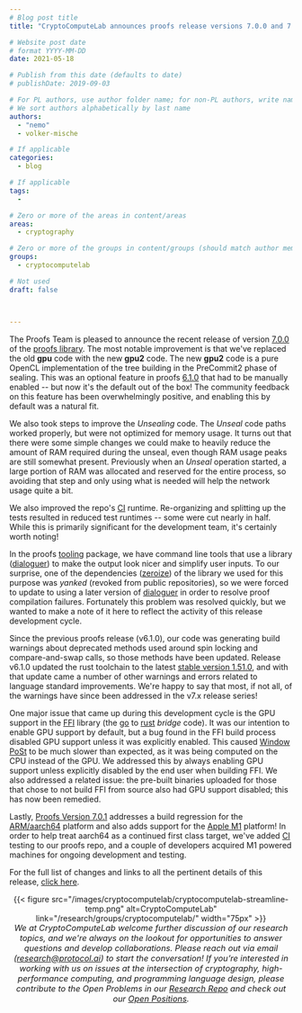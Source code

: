```yaml
---
# Blog post title
title: "CryptoComputeLab announces proofs release versions 7.0.0 and 7.0.1"

# Website post date
# format YYYY-MM-DD
date: 2021-05-18

# Publish from this date (defaults to date)
# publishDate: 2019-09-03

# For PL authors, use author folder name; for non-PL authors, write name as in paper within ""
# We sort authors alphabetically by last name
authors:
  - "nemo"
  - volker-mische

# If applicable
categories:
  - blog

# If applicable
tags:
  -

# Zero or more of the areas in content/areas
areas:
  - cryptography

# Zero or more of the groups in content/groups (should match author membership)
groups:
  - cryptocomputelab

# Not used
draft: false



---
```



The Proofs Team is pleased to announce the recent release of version [7.0.0](https://github.com/filecoin-project/rust-fil-proofs/tree/storage-proofs-core-v7.0.0) of the [proofs library](https://github.com/filecoin-project/rust-fil-proofs). The most notable improvement is that we've replaced the old **gpu** code with the new **gpu2** code. The new **gpu2** code is a pure OpenCL implementation of the tree building in the PreCommit2 phase of sealing. This was an optional feature in proofs [6.1.0](https://github.com/filecoin-project/rust-fil-proofs/tree/storage-proofs-core-v6.1.0) that had to be manually enabled -- but now it's the default out of the box! The community feedback on this feature has been overwhelmingly positive, and enabling this by default was a natural fit.

We also took steps to improve the *Unsealing* code. The *Unseal* code paths worked properly, but were not optimized for memory usage. It turns out that there were some simple changes we could make to heavily reduce the amount of RAM required during the unseal, even though RAM usage peaks are still somewhat present. Previously when an *Unseal* operation started, a large portion of RAM was allocated and reserved for the entire process, so avoiding that step and only using what is needed will help the network usage quite a bit.

We also improved the repo's [CI](https://app.circleci.com/pipelines/github/filecoin-project/rust-fil-proofs) runtime. Re-organizing and splitting up the tests resulted in reduced test runtimes -- some were cut nearly in half. While this is primarily significant for the development team, it's certainly worth noting!

In the proofs [tooling](https://github.com/filecoin-project/rust-fil-proofs/tree/master/fil-proofs-tooling) package, we have command line tools that use a library ([dialoguer](https://crates.io/crates/dialoguer)) to make the output look nicer and simplify user inputs. To our surprise, one of the dependencies ([zeroize](https://crates.io/crates/zeroize)) of the library we used for this purpose was *yanked* (revoked from public repositories), so we were forced to update to using a later version of [dialoguer](https://crates.io/crates/dialoguer)  in order to resolve proof compilation failures. Fortunately this problem was resolved quickly, but we wanted to make a note of it here to reflect the activity of this release development cycle.

Since the previous proofs release (v6.1.0), our code was generating build warnings about deprecated methods used around spin locking and compare-and-swap calls, so those methods have been updated. Release v6.1.0 updated the rust toolchain to the latest [stable version 1.51.0](https://blog.rust-lang.org/2021/03/25/Rust-1.51.0.html), and with that update came a number of other warnings and errors related to language standard improvements. We're happy to say that most, if not all, of the warnings have since been addressed in the v7.x release series!

One major issue that came up during this development cycle is the GPU support in the [FFI](https://github.com/filecoin-project/filecoin-ffi) library (the [go](https://golang.org/) to [rust](https://www.rust-lang.org/) *bridge* code). It was our intention to enable GPU support by default, but a bug found in the FFI build process disabled GPU support unless it was explicitly enabled. This caused [Window PoSt](https://starli.medium.com/filecoin-whats-window-post-7361bfbad755) to be much slower than expected, as it was being computed on the CPU instead of the GPU. We addressed this by always enabling GPU support unless explicitly disabled by the end user when building FFI. We also addressed a related issue: the pre-built binaries uploaded for those that chose to not build FFI from source also had GPU support disabled; this has now been remedied.

Lastly, [Proofs Version 7.0.1](https://github.com/filecoin-project/rust-fil-proofs/tree/storage-proofs-core-v7.0.1) addresses a build regression for the [ARM/aarch64](https://en.wikipedia.org/wiki/AArch64) platform and also adds support for the [Apple M1](https://en.wikipedia.org/wiki/Apple_M1) platform! In order to help treat aarch64 as a continued first class target, we've added [CI](https://app.circleci.com/pipelines/github/filecoin-project/rust-fil-proofs) testing to our proofs repo, and a couple of developers acquired M1 powered machines for ongoing development and testing.

For the full list of changes and links to all the pertinent details of this release, [click
here](https://github.com/filecoin-project/rust-fil-proofs/blob/master/CHANGELOG.md#701---2021-05-06).



<center>{{< figure src="/images/cryptocomputelab/cryptocomputelab-streamline-temp.png" alt=CryptoComputeLab" link="/research/groups/cryptocomputelab/" width="75px" >}}</center>

<center style=font-size:11pt><i> We at CryptoComputeLab welcome further discussion of our research topics,  and we're always on the lookout for  opportunities to answer questions and develop collaborations. Please reach out via email (<a href="mailto:research@protocol.ai">research@protocol.ai</a>) to start the conversation! If you’re interested in working with us on issues at the intersection of cryptography, high-performance computing, and programming language design, please contribute to the Open Problems in our <a href ="https://github.com/protocol/research">Research Repo</a> and check out our <a href ="https://jobs.lever.co/protocol?team=Research%20Development"> Open Positions</a>.
</i></center>
